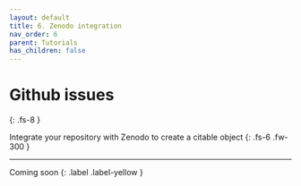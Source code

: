 ```yaml
---
layout: default
title: 6. Zenodo integration
nav_order: 6
parent: Tutorials
has_children: false
---
```



# Github issues
{: .fs-8 }

Integrate your repository with Zenodo to create a citable object
{: .fs-6 .fw-300 }

---

Coming soon
{: .label .label-yellow }

<!-- https://guides.lib.berkeley.edu/citeyourcode -->
